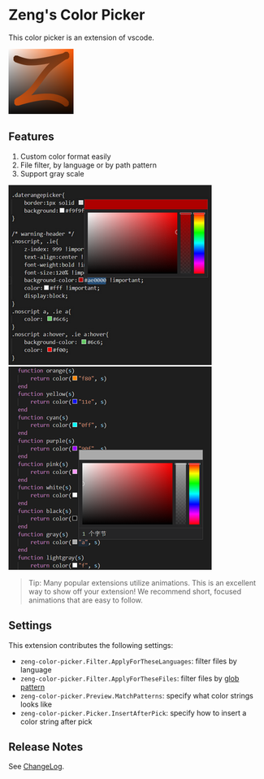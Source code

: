 # Zeng's Color Picker

This color picker is an extension of vscode.

![icon](res/icon.png)

## Features

1. Custom color format easily
2. File filter, by language or by path pattern
3. Support gray scale

![screenshot_1](res/screenshot_1.png)
![screenshot_2](res/screenshot_2.png)

> Tip: Many popular extensions utilize animations. This is an excellent way to show off your extension! We recommend short, focused animations that are easy to follow.

## Settings

This extension contributes the following settings:

* `zeng-color-picker.Filter.ApplyForTheseLanguages`: filter files by language
* `zeng-color-picker.Filter.ApplyForTheseFiles`: filter files by [glob pattern](https://code.visualstudio.com/api/references/vscode-api#GlobPattern)
* `zeng-color-picker.Preview.MatchPatterns`: specify what color strings looks like
* `zeng-color-picker.Picker.InsertAfterPick`: specify how to insert a color string after pick

## Release Notes

See [ChangeLog](CHANGELOG.md).
